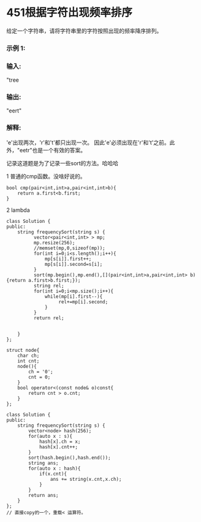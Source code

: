 # 451根据字符出现频率排序

给定一个字符串，请将字符串里的字符按照出现的频率降序排列。

### 示例 1:

### 输入:
"tree

### 输出:
"eert"

### 解释:
'e'出现两次，'r'和't'都只出现一次。
因此'e'必须出现在'r'和't'之前。此外，"eetr"也是一个有效的答案。

记录这道题是为了记录一些sort的方法。哈哈哈

1 普通的cmp函数。没啥好说的。

```
bool cmp(pair<int,int>a,pair<int,int>b){
    return a.first<b.first;
}
```

2 lambda

```
class Solution {
public:
    string frequencySort(string s) {
          vector<pair<int,int> > mp;
          mp.resize(256);
          //memset(mp,0,sizeof(mp));
          for(int i=0;i<s.length();i++){
              mp[s[i]].first++;
              mp[s[i]].second=s[i];
          }
          sort(mp.begin(),mp.end(),[](pair<int,int>a,pair<int,int> b){return a.first>b.first;});
          string rel;
          for(int i=0;i<mp.size();i++){
              while(mp[i].first--){
                   rel+=mp[i].second;
              }
          }
          return rel;
           

    }
};
```

```
struct node{
    char ch;
    int cnt;
    node(){
        ch = '0';
        cnt = 0;
    }
    bool operator<(const node& o)const{
        return cnt > o.cnt;
    }
};

class Solution {
public:
    string frequencySort(string s) {
        vector<node> hash(256);
        for(auto x : s){
            hash[x].ch = x;
            hash[x].cnt++;
        }
        sort(hash.begin(),hash.end());
        string ans;
        for(auto x : hash){
            if(x.cnt){
                ans += string(x.cnt,x.ch);
            }
        }
        return ans;
    }
};
// 直接copy的一个，重载< 运算符。
```

